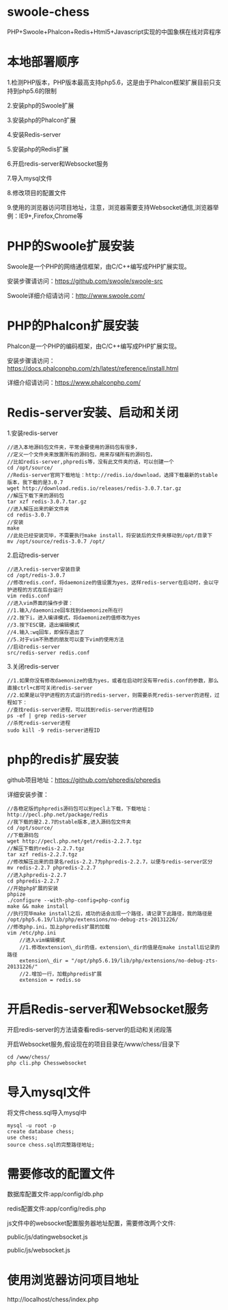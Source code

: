 # swoole-chess
PHP+Swoole+Phalcon+Redis+Html5+Javascript实现的中国象棋在线对弈程序
# 本地部署顺序

1.检测PHP版本，PHP版本最高支持php5.6，这是由于Phalcon框架扩展目前只支持到php5.6的限制

2.安装php的Swoole扩展

3.安装php的Phalcon扩展

4.安装Redis-server

5.安装php的Redis扩展

6.开启redis-server和Websocket服务

7.导入mysql文件

8.修改项目的配置文件

9.使用的浏览器访问项目地址，注意，浏览器需要支持Websocket通信,浏览器举例：IE9+,Firefox,Chrome等

# PHP的Swoole扩展安装

Swoole是一个PHP的网络通信框架，由C/C++编写成PHP扩展实现。

安装步骤请访问：https://github.com/swoole/swoole-src

Swoole详细介绍请访问：http://www.swoole.com/

# PHP的Phalcon扩展安装

Phalcon是一个PHP的编码框架，由C/C++编写成PHP扩展实现。

安装步骤请访问：https://docs.phalconphp.com/zh/latest/reference/install.html

详细介绍请访问：https://www.phalconphp.com/

# Redis-server安装、启动和关闭

1.安装redis-server

```
//进入本地源码包文件夹，平常会要使用的源码包有很多，
//定义一个文件夹来放置所有的源码包，用来存储所有的源码包，
//比如redis-server,phpredis等，没有此文件夹的话，可以创建一个
cd /opt/source/
//Redis-server官网下载地址：http://redis.io/download，选择下载最新的stable版本，我下载的是3.0.7
wget http://download.redis.io/releases/redis-3.0.7.tar.gz
//解压下载下来的源码包
tar xzf redis-3.0.7.tar.gz
//进入解压出来的新文件夹
cd redis-3.0.7
//安装
make
//此处已经安装完毕，不需要执行make install，将安装后的文件夹移动到/opt/目录下
mv /opt/source/redis-3.0.7 /opt/
```

2.启动redis-server


```
//进入redis-server安装目录
cd /opt/redis-3.0.7
//修改redis.conf，将daemonize的值设置为yes，这样redis-server在启动时，会以守护进程的方式在后台运行
vim redis.conf
//进入vim界面的操作步骤：
//1.输入/daemonize回车找到daemonize所在行
//2.按下i，进入编译模式，将daemonize的值修改为yes
//3.按下ESC键，退出编辑模式
//4.输入:wq回车，即保存退出了
//5.对于vim不熟悉的朋友可以查下vim的使用方法
//启动redis-server
src/redis-server redis.conf
```

3.关闭redis-server

```
//1.如果你没有修改daemonize的值为yes，或者在启动时没有带redis.conf的参数，那么直接ctrl+c即可关闭redis-server
//2.如果是以守护进程的方式运行的redis-server，则需要杀死redis-server的进程，过程如下：
//查找redis-server进程，可以找到redis-server的进程ID
ps -ef | grep redis-server
//杀死redis-server进程
sudo kill -9 redis-server进程ID
```

# php的redis扩展安装

github项目地址：https://github.com/phpredis/phpredis

详细安装步骤：

```
//各稳定版的phpredis源码包可以到pecl上下载，下载地址：
http://pecl.php.net/package/redis
//我下载的是2.2.7的stable版本,进入源码包文件夹
cd /opt/source/
//下载源码包
wget http://pecl.php.net/get/redis-2.2.7.tgz
//解压下载的redis-2.2.7.tgz
tar xzf redis-2.2.7.tgz 
//修改解压出来的目录名redis-2.2.7为phpredis-2.2.7，以便与redis-server区分 
mv redis-2.2.7 phpredis-2.2.7
//进入phpredis-2.2.7
cd phpredis-2.2.7
//开始php扩展的安装
phpize
./configure --with-php-config=php-config
make && make install
//执行完毕make install之后，成功的话会出现一个路径，请记录下此路径，我的路径是
/opt/php5.6.19/lib/php/extensions/no-debug-zts-20131226/
//修改php.ini，加上phpredis扩展的加载
vim /etc/php.ini
    //进入vim编辑模式
    //1.修改extension\_dir的值，extension\_dir的值是在make install后记录的路径
    extension\_dir = "/opt/php5.6.19/lib/php/extensions/no-debug-zts-20131226/"
    //2.增加一行，加载phpredis扩展
    extension = redis.so
```

# 开启Redis-server和Websocket服务

开启redis-server的方法请查看redis-server的启动和关闭段落

开启Websocket服务,假设现在的项目目录在/www/chess/目录下

```
cd /www/chess/
php cli.php Chesswebsocket
```

# 导入mysql文件

将文件chess.sql导入mysql中

```
mysql -u root -p
create database chess;
use chess;
source chess.sql的完整路径地址;
```

# 需要修改的配置文件

数据库配置文件:app/config/db.php

redis配置文件:app/config/redis.php

js文件中的websocket配置服务器地址配置，需要修改两个文件:

public/js/datingwebsocket.js

public/js/websocket.js

# 使用浏览器访问项目地址

http://localhost/chess/index.php
